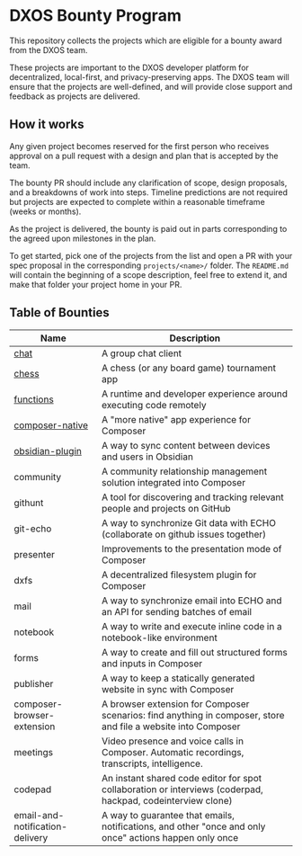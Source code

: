 # DXOS Bounty Program

This repository collects the projects which are eligible for a bounty award from the DXOS team.

These projects are important to the DXOS developer platform for decentralized, local-first, and privacy-preserving apps. The DXOS team will ensure that the projects are well-defined, and will provide close support and feedback as projects are delivered.

## How it works

Any given project becomes reserved for the first person who receives approval on a pull request with a design and plan that is accepted by the team.

The bounty PR should include any clarification of scope, design proposals, and a breakdowns of work into steps. Timeline predictions are not required but projects are expected to complete within a reasonable timeframe (weeks or months).

As the project is delivered, the bounty is paid out in parts corresponding to the agreed upon milestones in the plan.

To get started, pick one of the projects from the list and open a PR with your spec proposal in the corresponding `projects/<name>/` folder. The `README.md` will contain the beginning of a scope description, feel free to extend it, and make that folder your project home in your PR.

## Table of Bounties

| Name                                          | Description                                                                                                   |
| --------------------------------------------- | ------------------------------------------------------------------------------------------------------------- |
| [chat](./projects/chat)                       | A group chat client                                                                                           |
| [chess](./projects/chess)                     | A chess (or any board game) tournament app                                                                    |
| [functions](./projects/functions)             | A runtime and developer experience around executing code remotely                                             |
| [composer-native](./projects/composer-native) | A "more native" app experience for Composer                                                                   |
| [obsidian-plugin](./projects/obsidian-sync/)  | A way to sync content between devices and users in Obsidian                                                   |
| community                                     | A community relationship management solution integrated into Composer                                         |
| githunt                                       | A tool for discovering and tracking relevant people and projects on GitHub                                    |
| git-echo                                      | A way to synchronize Git data with ECHO (collaborate on github issues together)                               |
| presenter                                     | Improvements to the presentation mode of Composer                                                             |
| dxfs                                          | A decentralized filesystem plugin for Composer                                                                |
| mail                                          | A way to synchronize email into ECHO and an API for sending batches of email                                  |
| notebook                                      | A way to write and execute inline code in a notebook-like environment                                         |
| forms                                         | A way to create and fill out structured forms and inputs in Composer                                          |
| publisher                                     | A way to keep a statically generated website in sync with Composer                                            |
| composer-browser-extension                    | A browser extension for Composer scenarios: find anything in composer, store and file a website into Composer |
| meetings                                      | Video presence and voice calls in Composer. Automatic recordings, transcripts, intelligence.                  |
| codepad                                       | An instant shared code editor for spot collaboration or interviews (coderpad, hackpad, codeinterview clone)   |
| email-and-notification-delivery               | A way to guarantee that emails, notifications, and other "once and only once" actions happen only once        |

